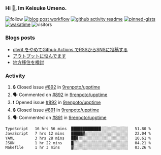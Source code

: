 ### Hi 👋, Im Keisuke Umeno.

<!--
**9renpoto/9renpoto** is a ✨ _special_ ✨ repository because its `README.md` (this file) appears on your GitHub profile.

Here are some ideas to get you started:

- 🔭 I’m currently working on ...
- 🌱 I’m currently learning ...
- 👯 I’m looking to collaborate on ...
- 🤔 I’m looking for help with ...
- 💬 Ask me about ...
- 📫 How to reach me: ...
- 😄 Pronouns: ...
- ⚡ Fun fact: ...
-->

![follow](https://img.shields.io/github/followers/9renpoto?label=Follow&style=social)
[![blog post workflow](https://github.com/9renpoto/9renpoto/actions/workflows/blog.yml/badge.svg)](https://github.com/9renpoto/9renpoto/actions/workflows/blog.yml)
[![github activity readme](https://github.com/9renpoto/9renpoto/actions/workflows/activity.yml/badge.svg)](https://github.com/9renpoto/9renpoto/actions/workflows/activity.yml)
[![pinned-gists](https://github.com/9renpoto/9renpoto/actions/workflows/pin-gist.yml/badge.svg)](https://github.com/9renpoto/9renpoto/actions/workflows/pin-gist.yml)
[![wakatime](https://github.com/9renpoto/9renpoto/actions/workflows/waka-readme-status.yml/badge.svg)](https://github.com/9renpoto/9renpoto/actions/workflows/waka-readme-status.yml)
![visitors](https://komarev.com/ghpvc/?username=9renpoto&label=Profile%20views&color=0e75b6&style=flat)

### Blogs posts

<!-- BLOG-POST-LIST:START -->
- [dlvrit をやめてGithub Actions でRSSからSNSに投稿する](https://9renpoto.win/entry/2023/11/12/dlvrit-to-gh-actions)
- [アウトプットに悩んでます](https://9renpoto.win/entry/2023/11/11/technology-to-limit-input)
- [地方移住を検討](https://9renpoto.win/entry/2023/09/09/migration-plan)
<!-- BLOG-POST-LIST:END -->

### Activity

<!--START_SECTION:activity-->
1. 🔒 Closed issue [#892](https://github.com/9renpoto/upptime/issues/892) in [9renpoto/upptime](https://github.com/9renpoto/upptime)
2. 🗣 Commented on [#892](https://github.com/9renpoto/upptime/issues/892#issuecomment-1820598349) in [9renpoto/upptime](https://github.com/9renpoto/upptime)
3. ❗ Opened issue [#892](https://github.com/9renpoto/upptime/issues/892) in [9renpoto/upptime](https://github.com/9renpoto/upptime)
4. 🔒 Closed issue [#891](https://github.com/9renpoto/upptime/issues/891) in [9renpoto/upptime](https://github.com/9renpoto/upptime)
5. 🗣 Commented on [#891](https://github.com/9renpoto/upptime/issues/891#issuecomment-1820552790) in [9renpoto/upptime](https://github.com/9renpoto/upptime)
<!--END_SECTION:activity-->

<!--START_SECTION:waka-->

```txt
TypeScript   16 hrs 56 mins  █████████████░░░░░░░░░░░░   51.80 %
JavaScript   7 hrs 12 mins   █████▓░░░░░░░░░░░░░░░░░░░   22.04 %
YAML         3 hrs 28 mins   ██▓░░░░░░░░░░░░░░░░░░░░░░   10.61 %
JSON         1 hr 22 mins    █░░░░░░░░░░░░░░░░░░░░░░░░   04.21 %
Makefile     1 hr 3 mins     ▓░░░░░░░░░░░░░░░░░░░░░░░░   03.26 %
```

<!--END_SECTION:waka-->
